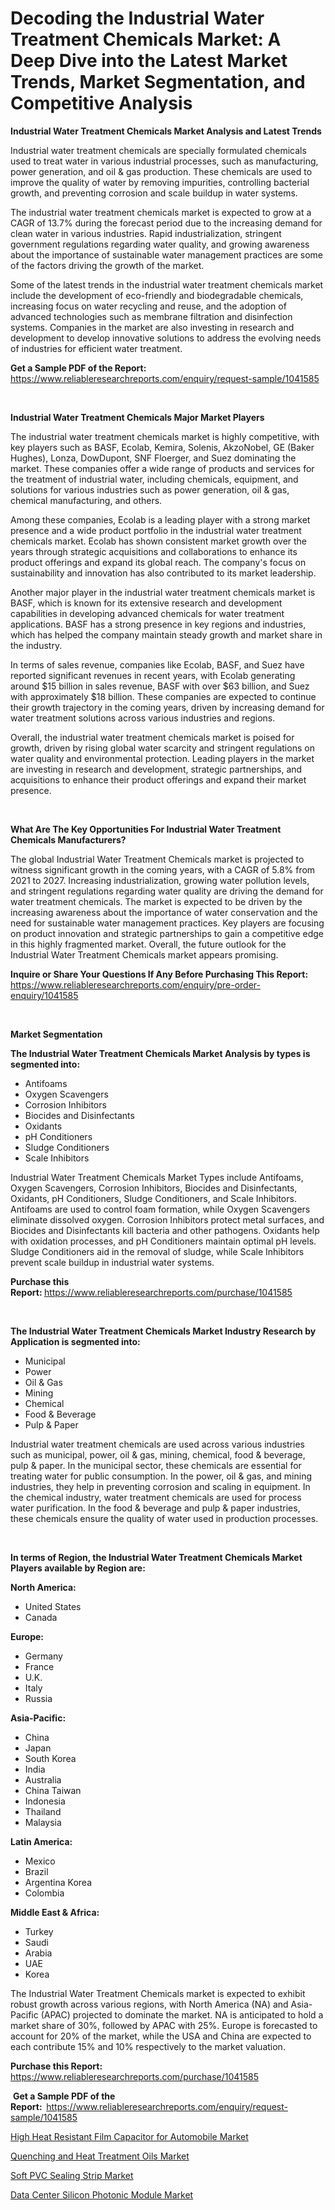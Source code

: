 <p><h1>Decoding the Industrial Water Treatment Chemicals Market: A Deep Dive into the Latest Market Trends, Market Segmentation, and Competitive Analysis</h1></p><p><strong>Industrial Water Treatment Chemicals Market Analysis and Latest Trends</strong></p>
<p><p>Industrial water treatment chemicals are specially formulated chemicals used to treat water in various industrial processes, such as manufacturing, power generation, and oil & gas production. These chemicals are used to improve the quality of water by removing impurities, controlling bacterial growth, and preventing corrosion and scale buildup in water systems.</p><p>The industrial water treatment chemicals market is expected to grow at a CAGR of 13.7% during the forecast period due to the increasing demand for clean water in various industries. Rapid industrialization, stringent government regulations regarding water quality, and growing awareness about the importance of sustainable water management practices are some of the factors driving the growth of the market.</p><p>Some of the latest trends in the industrial water treatment chemicals market include the development of eco-friendly and biodegradable chemicals, increasing focus on water recycling and reuse, and the adoption of advanced technologies such as membrane filtration and disinfection systems. Companies in the market are also investing in research and development to develop innovative solutions to address the evolving needs of industries for efficient water treatment.</p></p>
<p><strong>Get a Sample PDF of the Report:&nbsp;</strong> <a href="https://www.reliableresearchreports.com/enquiry/request-sample/1041585">https://www.reliableresearchreports.com/enquiry/request-sample/1041585</a></p>
<p>&nbsp;</p>
<p><strong>Industrial Water Treatment Chemicals Major Market Players</strong></p>
<p><p>The industrial water treatment chemicals market is highly competitive, with key players such as BASF, Ecolab, Kemira, Solenis, AkzoNobel, GE (Baker Hughes), Lonza, DowDupont, SNF Floerger, and Suez dominating the market. These companies offer a wide range of products and services for the treatment of industrial water, including chemicals, equipment, and solutions for various industries such as power generation, oil & gas, chemical manufacturing, and others.</p><p>Among these companies, Ecolab is a leading player with a strong market presence and a wide product portfolio in the industrial water treatment chemicals market. Ecolab has shown consistent market growth over the years through strategic acquisitions and collaborations to enhance its product offerings and expand its global reach. The company's focus on sustainability and innovation has also contributed to its market leadership.</p><p>Another major player in the industrial water treatment chemicals market is BASF, which is known for its extensive research and development capabilities in developing advanced chemicals for water treatment applications. BASF has a strong presence in key regions and industries, which has helped the company maintain steady growth and market share in the industry.</p><p>In terms of sales revenue, companies like Ecolab, BASF, and Suez have reported significant revenues in recent years, with Ecolab generating around $15 billion in sales revenue, BASF with over $63 billion, and Suez with approximately $18 billion. These companies are expected to continue their growth trajectory in the coming years, driven by increasing demand for water treatment solutions across various industries and regions.</p><p>Overall, the industrial water treatment chemicals market is poised for growth, driven by rising global water scarcity and stringent regulations on water quality and environmental protection. Leading players in the market are investing in research and development, strategic partnerships, and acquisitions to enhance their product offerings and expand their market presence.</p></p>
<p>&nbsp;</p>
<p><strong>What Are The Key Opportunities For Industrial Water Treatment Chemicals Manufacturers?</strong></p>
<p><p>The global Industrial Water Treatment Chemicals market is projected to witness significant growth in the coming years, with a CAGR of 5.8% from 2021 to 2027. Increasing industrialization, growing water pollution levels, and stringent regulations regarding water quality are driving the demand for water treatment chemicals. The market is expected to be driven by the increasing awareness about the importance of water conservation and the need for sustainable water management practices. Key players are focusing on product innovation and strategic partnerships to gain a competitive edge in this highly fragmented market. Overall, the future outlook for the Industrial Water Treatment Chemicals market appears promising.</p></p>
<p><strong>Inquire or Share Your Questions If Any Before Purchasing This Report:</strong> <a href="https://www.reliableresearchreports.com/enquiry/pre-order-enquiry/1041585">https://www.reliableresearchreports.com/enquiry/pre-order-enquiry/1041585</a></p>
<p>&nbsp;</p>
<p><strong>Market Segmentation</strong></p>
<p><strong>The Industrial Water Treatment Chemicals Market Analysis by types is segmented into:</strong></p>
<p><ul><li>Antifoams</li><li>Oxygen Scavengers</li><li>Corrosion Inhibitors</li><li>Biocides and Disinfectants</li><li>Oxidants</li><li>pH Conditioners</li><li>Sludge Conditioners</li><li>Scale Inhibitors</li></ul></p>
<p><p>Industrial Water Treatment Chemicals Market Types include Antifoams, Oxygen Scavengers, Corrosion Inhibitors, Biocides and Disinfectants, Oxidants, pH Conditioners, Sludge Conditioners, and Scale Inhibitors. Antifoams are used to control foam formation, while Oxygen Scavengers eliminate dissolved oxygen. Corrosion Inhibitors protect metal surfaces, and Biocides and Disinfectants kill bacteria and other pathogens. Oxidants help with oxidation processes, and pH Conditioners maintain optimal pH levels. Sludge Conditioners aid in the removal of sludge, while Scale Inhibitors prevent scale buildup in industrial water systems.</p></p>
<p><strong>Purchase this Report:&nbsp;</strong><a href="https://www.reliableresearchreports.com/purchase/1041585">https://www.reliableresearchreports.com/purchase/1041585</a></p>
<p>&nbsp;</p>
<p><strong>The Industrial Water Treatment Chemicals Market Industry Research by Application is segmented into:</strong></p>
<p><ul><li>Municipal</li><li>Power</li><li>Oil & Gas</li><li>Mining</li><li>Chemical</li><li>Food & Beverage</li><li>Pulp & Paper</li></ul></p>
<p><p>Industrial water treatment chemicals are used across various industries such as municipal, power, oil & gas, mining, chemical, food & beverage, pulp & paper. In the municipal sector, these chemicals are essential for treating water for public consumption. In the power, oil & gas, and mining industries, they help in preventing corrosion and scaling in equipment. In the chemical industry, water treatment chemicals are used for process water purification. In the food & beverage and pulp & paper industries, these chemicals ensure the quality of water used in production processes.</p></p>
<p>&nbsp;</p>
<p><strong>In terms of Region, the Industrial Water Treatment Chemicals Market Players available by Region are:</strong></p>
<p>
    <p> <strong> North America: </strong>
        <ul>
            <li>United States</li>
            <li>Canada</li>
        </ul>
        </p> 
    <p> <strong> Europe: </strong>
        <ul>
            <li>Germany</li>
            <li>France</li>
            <li>U.K.</li>
            <li>Italy</li>
            <li>Russia</li>
        </ul>
        </p> 
    <p> <strong> Asia-Pacific: </strong>
        <ul>
            <li>China</li>
            <li>Japan</li>
            <li>South Korea</li>
            <li>India</li>
            <li>Australia</li>
            <li>China Taiwan</li>
            <li>Indonesia</li>
            <li>Thailand</li>
            <li>Malaysia</li>
        </ul>
        </p> 
    <p> <strong> Latin America: </strong>
        <ul>
            <li>Mexico</li>
            <li>Brazil</li>
            <li>Argentina Korea</li>
            <li>Colombia</li>
        </ul>
        </p> 
    <p> <strong> Middle East & Africa: </strong>
        <ul>
            <li>Turkey</li>
            <li>Saudi</li>
            <li>Arabia</li>
            <li>UAE</li>
            <li>Korea</li>
        </ul>
    </p>
    </p>
<p><p>The Industrial Water Treatment Chemicals market is expected to exhibit robust growth across various regions, with North America (NA) and Asia-Pacific (APAC) projected to dominate the market. NA is anticipated to hold a market share of 30%, followed by APAC with 25%. Europe is forecasted to account for 20% of the market, while the USA and China are expected to each contribute 15% and 10% respectively to the market valuation.</p></p>
<p><strong>Purchase this Report: </strong><a href="https://www.reliableresearchreports.com/purchase/1041585">https://www.reliableresearchreports.com/purchase/1041585</a></p>
<p>&nbsp;<strong>Get a Sample PDF of the Report:&nbsp;&nbsp;</strong><a href="https://www.reliableresearchreports.com/enquiry/request-sample/1041585">https://www.reliableresearchreports.com/enquiry/request-sample/1041585</a></p>
<p><strong></strong></p>
<p><p><a href="https://view.publitas.com/reportprime-1/high-heat-resistant-film-capacitor-for-automobile-market-size-and-examines-its-market-scope-with-a-primary-focus-on-growth-opportunities-and-forecasted-trends-spanning-from-2023-to-2030/">High Heat Resistant Film Capacitor for Automobile Market</a></p><p><a href="https://view.publitas.com/reportprime-1/quenching-and-heat-treatment-oils-market-size-growth-outlook-from-2023-to-2030-projecting-at-markets-trends-analysis-by-application-regional-outlook-and-revenue/">Quenching and Heat Treatment Oils Market</a></p><p><a href="https://view.publitas.com/reportprime-1/soft-pvc-sealing-strip-market-provides-detailed-segmentation-of-this-market-based-on-type-application-and-region-and-forecast-for-the-period-from-2023-2030/">Soft PVC Sealing Strip Market</a></p><p><a href="https://picayune-night-cbd.notion.site/Data-Center-Silicon-Photonic-Module-Market-Insights-Market-Players-and-Forecast-Till-2031-18730d77eaf34706b22310dafdb2e0ea">Data Center Silicon Photonic Module Market</a></p></p>